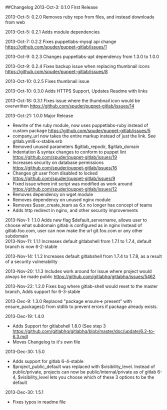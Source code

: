 ##Changelog
2013-Oct-3: 0.1.0 First Release 

2013-Oct-5: 0.2.0 Removes ruby repo from files, and instead downloads from web  

2013-Oct-5: 0.2.1 Adds module dependencies   

2013-Oct-7: 0.2.2 Fixes puppetlabs-mysql api change https://github.com/spuder/puppet-gitlab/issues/1  

2013-Oct-9: 0.2.3 Changes puppetlabs-apt dependency from 1.3.0 to 1.0.0   

2013-Oct-9: 0.2.4 Fixes backup issue when replacing thumbnail icons https://github.com/spuder/puppet-gitlab/issues/8   

2013-Oct-10: 0.2.5 Fixes thumbnail issue  

2013-Oct-10: 0.3.0 Adds HTTPS Support, Updates Readme with links  

2013-Oct-18: 0.3.1 Fixes issue where the thumbnail icon would be overwritten https://github.com/spuder/puppet-gitlab/issues/14  

2013-Oct-21: 1.0.0  Major Release

- Rewrite of the ruby module, now uses puppetlabs-ruby instead of custom package https://github.com/spuder/puppet-gitlab/issues/5 
- company_url now takes the entire markup instead of just the link. See gitlab.yml6-x-stable.erb 
- Removed unused parameters $gitlab_repodir, $gitlab_domain
- Indentation & syntax changes to conform to puppet lint https://github.com/spuder/puppet-gitlab/issues/19
- Increases security on database permissions https://github.com/spuder/puppet-gitlab/issues/16
- Changes git user from disabled to locked https://github.com/spuder/puppet-gitlab/issues/9
- Fixed issue where init script was modified as work around https://github.com/spuder/puppet-gitlab/issues/12
- Removes dependency on wget module
- Removes dependency on unused nginx module
- Removes $user_create_team  as 6.x no longer has concept of teams
- Adds http redirect in nginx, and other security improvements   
  
2013-Nov-1: 1.1.0 Adds new flag $default_servername, allows user to choose what subdomain gitlab is configured as in nginx
Instead of gitlab.foo.com, user can now make the url git.foo.com or any other subdomain  
2013-Nov-11: 1.1.1 Increases default gitlabshell from 1.7.1 to 1.7.4, default branch is now 6-2-stable  

2013-Nov-14: 1.1.2 Increases default gitlabshell from 1.7.4 to 1.7.8, as a result of a security vulnerability  

2013-Nov-20: 1.1.3 Includes work around for issue where project would always be made public https://github.com/gitlabhq/gitlabhq/issues/5462  

2013-Nov-22: 1.2.0 Fixes bug where gitlab-shell would reset to the master branch, Adds support for 6-3-stable  

2013-Dec-9: 1.3.0 Replaced "package ensure=> present" with ensure_packages() from stdlib to prevent errors if package already exists.  

2013-Dec-19: 1.4.0  
- Adds Support for gitlabshell 1.8.0 (See step 3 https://github.com/gitlabhq/gitlabhq/blob/master/doc/update/6.2-to-6.3.md)
- Moves Changelog to it's own file

2013-Dec-30: 1.5.0  
- Adds support for gitlab 6-4-stable
- $project_public_default was replaced with $visibility_level. Instead of public/private, projects can now be public/internal/private as of gitlab 6-4, $visibility_level lets you choose which of these 3 options to be the default

2013-Dec-30: 1.5.1
- Fixes typos in readme file